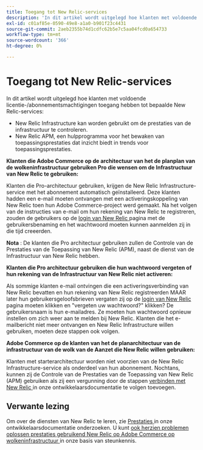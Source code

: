 ```yaml
---
title: Toegang tot New Relic-services
description: 'In dit artikel wordt uitgelegd hoe klanten met voldoende licentie/abonnementsmachtiging toegang hebben tot bepaalde New Relic-services:'
exl-id: c01af85e-0590-49e8-a1a0-b901f23c4431
source-git-commit: 2aeb2355b74d1cdfc62b5e7c5aa04fcd0a654733
workflow-type: tm+mt
source-wordcount: '366'
ht-degree: 0%

---
```


# Toegang tot New Relic-services

In dit artikel wordt uitgelegd hoe klanten met voldoende licentie-/abonnementsmachtigingen toegang hebben tot bepaalde New Relic-services:

* New Relic Infrastructure kan worden gebruikt om de prestaties van de infrastructuur te controleren.
* New Relic APM, een hulpprogramma voor het bewaken van toepassingsprestaties dat inzicht biedt in trends voor toepassingsprestaties.

**Klanten die Adobe Commerce op de architectuur van het de planplan van de wolkeninfrastructuur gebruiken Pro die wensen om de Infrastructuur van New Relic te gebruiken:**

Klanten die Pro-architectuur gebruiken, krijgen de New Relic Infrastructure-service met het abonnement automatisch geïnstalleerd. Deze klanten hadden een e-mail moeten ontvangen met een activeringskoppeling van New Relic toen hun Adobe Commerce-project werd gemaakt. Na het volgen van de instructies van e-mail om hun rekening van New Relic te registreren, zouden de gebruikers op de [ login van New Relic ](https://login.newrelic.com/login) pagina met de gebruikersbenaming en het wachtwoord moeten kunnen aanmelden zij in die tijd creeerden.

**Nota** : De klanten die Pro architectuur gebruiken zullen de Controle van de Prestaties van de Toepassing van New Relic (APM), naast de dienst van de Infrastructuur van New Relic hebben.

**Klanten die Pro architectuur gebruiken die hun wachtwoord vergeten of hun rekening van de Infrastructuur van New Relic niet activeren:**

Als sommige klanten e-mail ontvingen die een activeringsverbinding van New Relic bevatten en hun rekening van New Relic registreerden MAAR later hun gebruikersgeloofsbrieven vergaten zij op de [ login van New Relic ](https://login.newrelic.com/login) pagina moeten klikken en &quot;vergeten uw wachtwoord?&quot; klikken? De gebruikersnaam is hun e-mailadres. Ze moeten hun wachtwoord opnieuw instellen om zich weer aan te melden bij New Relic. Klanten die het e-mailbericht niet meer ontvangen en New Relic Infrastructure willen gebruiken, moeten deze stappen ook volgen.

**Adobe Commerce op de klanten van het de planarchitectuur van de infrastructuur van de wolk van de Aanzet die New Relic willen gebruiken:**

Klanten met starterarchitectuur worden niet voorzien van de New Relic Infrastructure-service als onderdeel van hun abonnement. Nochtans, kunnen zij de Controle van de Prestaties van de Toepassing van New Relic (APM) gebruiken als zij een vergunning door de stappen [ verbinden met New Relic ](https://experienceleague.adobe.com/en/docs/commerce-cloud-service/user-guide/monitor/new-relic/new-relic-service) in onze ontwikkelaarsdocumentatie te volgen toevoegen.

## Verwante lezing

Om over de diensten van New Relic te leren, zie [ Prestaties ](https://experienceleague.adobe.com/en/docs/commerce-cloud-service/user-guide/monitor/new-relic/new-relic-service) in onze ontwikkelaarsdocumentatie onderzoeken. U kunt [ ook herzien problemen oplossen prestaties gebruikend New Relic op Adobe Commerce op wolkeninfrastructuur ](/help/troubleshooting/miscellaneous/troubleshoot-performance-using-new-relic-on-magento-commerce.md) in onze basis van steunkennis.
